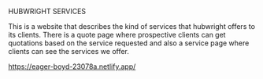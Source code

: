 HUBWRIGHT SERVICES

This is a website that describes the kind of services that hubwright offers to its clients.
There is a quote page where prospective clients can get quotations based on the service requested and also a service page where clients can see the services we offer.

https://eager-boyd-23078a.netlify.app/
